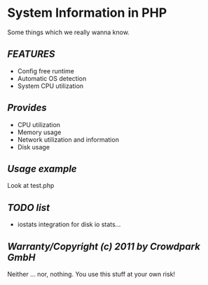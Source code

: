 **System Information in PHP**
=============================

Some things which we really wanna know.

***FEATURES***
--------------

* Config free runtime
* Automatic OS detection
* System CPU utilization

***Provides***
--------------

* CPU utilization
* Memory usage
* Network utilization and information
* Disk usage

***Usage example***
-------------------

Look at test.php

***TODO list***
---------------

* iostats integration for disk io stats...

***Warranty/Copyright (c) 2011 by Crowdpark GmbH***
---------------------------------------------------

Neither ... nor, nothing. You use this stuff at your own risk!